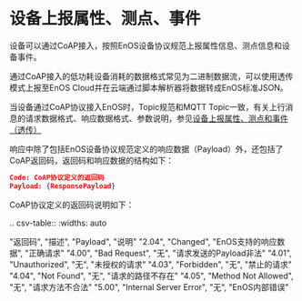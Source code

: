 # 设备上报属性、测点、事件

设备可以通过CoAP接入，按照EnOS设备协议规范上报属性信息、测点信息和设备事件。

通过CoAP接入的低功耗设备消耗的数据格式常见为二进制数据流，可以使用透传模式上报至EnOS Cloud并在云端通过脚本解析器将数据转成EnOS标准JSON。

当设备通过CoAP协议接入EnOS时，Topic规范和MQTT Topic一致，有关上行消息的请求数据格式、响应数据格式、参数说明，参见[设备上报属性、测点和事件（透传）](../mqtt/upstream/device_else/report_event_pass)

响应中除了包括EnOS设备协议规范定义的响应数据（Payload）外，还包括了CoAP返回码，返回码和响应数据的结构如下：

```json
Code: CoAP协议定义的返回码
Payload: {ResponsePayload}
``` 

CoAP协议定义的返回码说明如下：

.. csv-table::
   :widths: auto

   "返回码", "描述", "Payload", "说明"
   "2.04", "Changed", "EnOS支持的响应数据", "正确请求"
   "4.00", "Bad Request", "无", "请求发送的Payload非法"
   "4.01", "Unauthorized", "无", "未授权的请求"
   "4.03", "Forbidden", "无", "禁止的请求"
   "4.04", "Not Found", "无", "请求的路径不存在"
   "4.05", "Method Not Allowed", "无", "请求方法不合法"
   "5.00", "Internal Server Error", "无", "EnOS内部错误"
